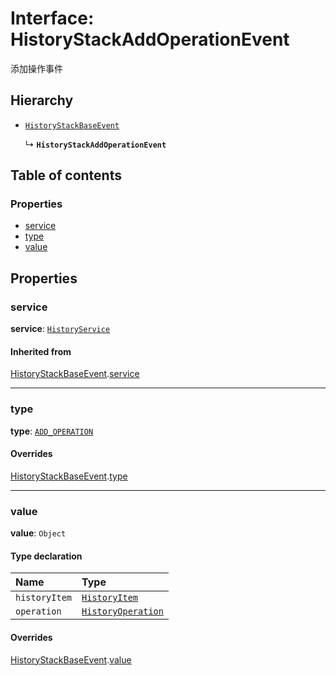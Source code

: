 # Interface: HistoryStackAddOperationEvent

添加操作事件

## Hierarchy

* [`HistoryStackBaseEvent`](/auto-docs/fixed-layout-editor/interfaces/HistoryStackBaseEvent.md)

  ↳ **`HistoryStackAddOperationEvent`**

## Table of contents

### Properties

* [service](/auto-docs/fixed-layout-editor/interfaces/HistoryStackAddOperationEvent.md#service)
* [type](/auto-docs/fixed-layout-editor/interfaces/HistoryStackAddOperationEvent.md#type)
* [value](/auto-docs/fixed-layout-editor/interfaces/HistoryStackAddOperationEvent.md#value)

## Properties

### service

**service**: [`HistoryService`](/auto-docs/fixed-layout-editor/classes/HistoryService.md)

#### Inherited from

[HistoryStackBaseEvent](/auto-docs/fixed-layout-editor/interfaces/HistoryStackBaseEvent.md).[service](/auto-docs/fixed-layout-editor/interfaces/HistoryStackBaseEvent.md#service)

***

### type

**type**: [`ADD_OPERATION`](/auto-docs/fixed-layout-editor/enums/HistoryStackChangeType.md#add_operation)

#### Overrides

[HistoryStackBaseEvent](/auto-docs/fixed-layout-editor/interfaces/HistoryStackBaseEvent.md).[type](/auto-docs/fixed-layout-editor/interfaces/HistoryStackBaseEvent.md#type)

***

### value

**value**: `Object`

#### Type declaration

| Name | Type |
| :------ | :------ |
| `historyItem` | [`HistoryItem`](/auto-docs/fixed-layout-editor/interfaces/HistoryItem.md) |
| `operation` | [`HistoryOperation`](/auto-docs/fixed-layout-editor/interfaces/HistoryOperation.md) |

#### Overrides

[HistoryStackBaseEvent](/auto-docs/fixed-layout-editor/interfaces/HistoryStackBaseEvent.md).[value](/auto-docs/fixed-layout-editor/interfaces/HistoryStackBaseEvent.md#value)
